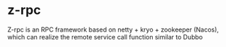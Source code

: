 # z-rpc
Z-rpc is an RPC framework based on netty + kryo + zookeeper (Nacos), which can realize the remote service call function similar to Dubbo
